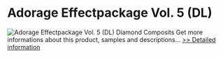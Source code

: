 # Adorage Effectpackage Vol. 5 (DL)
![Adorage Effectpackage Vol. 5 (DL)](https://mycommerce.akamaized.net/api/pimages/P300428567/BIG/300428567.JPG)
Diamond Composits
 Get more informations about this product, samples and descriptions...
[>> Detailed information](https://secure.element5.com/esales/product.html?productid=300428567&affiliateid=200057808)
